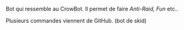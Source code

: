 Bot qui ressemble au CrowBot. Il permet de faire _Anti-Raid, Fun_ etc..


Plusieurs commandes viennent de GitHub. (bot de skid)
